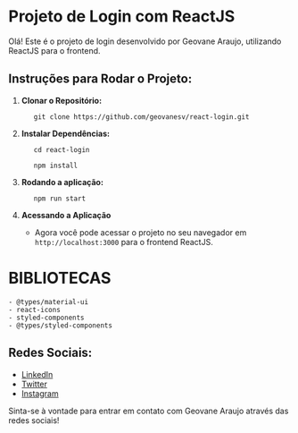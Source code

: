 # Projeto de Login com ReactJS

Olá! Este é o projeto de login desenvolvido por Geovane Araujo, utilizando ReactJS para o frontend.

## Instruções para Rodar o Projeto:

1. **Clonar o Repositório:**

    ```
       git clone https://github.com/geovanesv/react-login.git
    
    ```

2. **Instalar Dependências:**
    ```
       cd react-login
        
       npm install
    
    ```

3. **Rodando a aplicação:**
    ```
       npm run start
    
    ```
4. **Acessando a Aplicação**
   
    - Agora você pode acessar o projeto no seu navegador em `http://localhost:3000` para o frontend ReactJS.


# BIBLIOTECAS
    - @types/material-ui
    - react-icons
    - styled-components
    - @types/styled-components



## Redes Sociais:

- [LinkedIn](https://www.linkedin.com/in/geovanesaraujo/)
- [Twitter](https://twitter.com/Geovane_ofc206)
- [Instagram](https://www.instagram.com/_geovane_araujo_/)

Sinta-se à vontade para entrar em contato com Geovane Araujo através das redes sociais!

